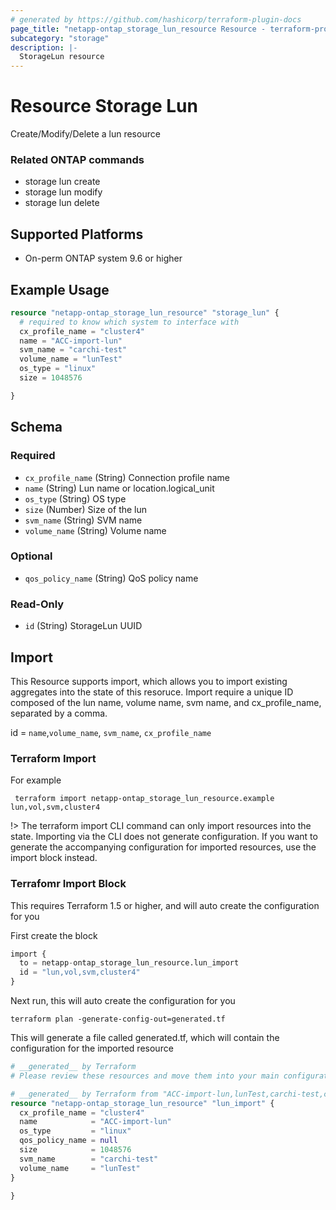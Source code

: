 ```yaml
---
# generated by https://github.com/hashicorp/terraform-plugin-docs
page_title: "netapp-ontap_storage_lun_resource Resource - terraform-provider-netapp-ontap"
subcategory: "storage"
description: |-
  StorageLun resource
---
```


# Resource Storage Lun

Create/Modify/Delete a lun resource

### Related ONTAP commands
* storage lun create
* storage lun modify
* storage lun delete

## Supported Platforms
* On-perm ONTAP system 9.6 or higher

## Example Usage

```terraform
resource "netapp-ontap_storage_lun_resource" "storage_lun" {
  # required to know which system to interface with
  cx_profile_name = "cluster4"
  name = "ACC-import-lun"
  svm_name = "carchi-test"
  volume_name = "lunTest"
  os_type = "linux"
  size = 1048576

}

```


<!-- schema generated by tfplugindocs -->
## Schema

### Required

- `cx_profile_name` (String) Connection profile name
- `name` (String) Lun name or location.logical_unit
- `os_type` (String) OS type
- `size` (Number) Size of the lun
- `svm_name` (String) SVM name
- `volume_name` (String) Volume name

### Optional

- `qos_policy_name` (String) QoS policy name

### Read-Only

- `id` (String) StorageLun UUID

## Import
This Resource supports import, which allows you to import existing aggregates into the state of this resoruce.
Import require a unique ID composed of the lun name, volume name, svm name, and cx_profile_name, separated by a comma.

id = `name`,`volume_name`, `svm_name`, `cx_profile_name`

### Terraform Import

For example
 ```shell
  terraform import netapp-ontap_storage_lun_resource.example lun,vol,svm,cluster4
 ```

!> The terraform import CLI command can only import resources into the state. Importing via the CLI does not generate configuration. If you want to generate the accompanying configuration for imported resources, use the import block instead.

### Terrafomr Import Block
This requires Terraform 1.5 or higher, and will auto create the configuration for you

First create the block
```terraform
import {
  to = netapp-ontap_storage_lun_resource.lun_import
  id = "lun,vol,svm,cluster4"
}
```
Next run, this will auto create the configuration for you
```shell
terraform plan -generate-config-out=generated.tf
```
This will generate a file called generated.tf, which will contain the configuration for the imported resource
```terraform
# __generated__ by Terraform
# Please review these resources and move them into your main configuration files.

# __generated__ by Terraform from "ACC-import-lun,lunTest,carchi-test,cluster4"
resource "netapp-ontap_storage_lun_resource" "lun_import" {
  cx_profile_name = "cluster4"
  name            = "ACC-import-lun"
  os_type         = "linux"
  qos_policy_name = null
  size            = 1048576
  svm_name        = "carchi-test"
  volume_name     = "lunTest"
}

}
``` 

